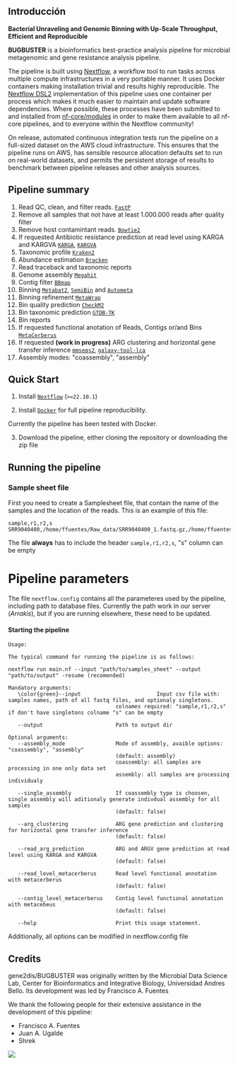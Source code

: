 ## Introducción

**Bacterial Unraveling and Genomic Binning with Up-Scale Throughput, Efficient and Reproducible**

**BUGBUSTER** is a bioinformatics best-practice analysis pipeline for microbial metagenomic and gene resistance analysis pipeline.

The pipeline is built using [Nextflow](https://www.nextflow.io), a workflow tool to run tasks across multiple compute infrastructures in a very portable manner. It uses Docker containers making installation trivial and results highly reproducible. The [Nextflow DSL2](https://www.nextflow.io/docs/latest/dsl2.html) implementation of this pipeline uses one container per process which makes it much easier to maintain and update software dependencies. Where possible, these processes have been submitted to and installed from [nf-core/modules](https://github.com/nf-core/modules) in order to make them available to all nf-core pipelines, and to everyone within the Nextflow community!

On release, automated continuous integration tests run the pipeline on a full-sized dataset on the AWS cloud infrastructure. This ensures that the pipeline runs on AWS, has sensible resource allocation defaults set to run on real-world datasets, and permits the persistent storage of results to benchmark between pipeline releases and other analysis sources.

## Pipeline summary

1. Read QC, clean, and filter reads. [`FastP`](https://github.com/OpenGene/fastp)
2. Remove all samples that not have at least 1.000.000 reads after quality filter
3. Remove host contamintant reads. [`Bowtie2`](https://github.com/BenLangmead/bowtie2)
4. If requested Antibiotic resistance prediction at read level using KARGA and KARGVA [`KARGA`](https://github.com/DataIntellSystLab/KARGA), [`KARGVA`](https://github.com/DataIntellSystLab/KARGVA)
5. Taxonomic profile [`Kraken2`](https://ccb.jhu.edu/software/kraken2/)
6. Abundance estimation [`Bracken`](https://github.com/jenniferlu717/Bracken)
7. Read traceback and taxonomic reports
8. Genome assembly [`Megahit`](https://github.com/voutcn/megahit)
9. Contig filter [`BBmap`](https://jgi.doe.gov/data-and-tools/software-tools/bbtools/bb-tools-user-guide/bbmap-guide/)
10. Binning [`Metabat2`](https://bitbucket.org/berkeleylab/metabat/src/master/), [`SemiBin`](https://github.com/BigDataBiology/SemiBin) and [`Autometa`](https://autometa.readthedocs.io/en/latest/getting-started.html)
11. Binning refinement [`MetaWrap`](https://github.com/bxlab/metaWRAP)
12. Bin quality prediction [`CheckM2`](https://github.com/chklovski/CheckM2)
13. Bin taxonomic prediction [`GTDB-TK`](https://github.com/Ecogenomics/GTDBTk)
14. Bin reports
15. If requested functional anotation of Reads, Contigs or/and Bins [`MetaCerberus`](https://github.com/raw-lab/MetaCerberus)
16. If requested **(work in progress)** ARG clustering and horizontal gene transfer inference [`mmseqs2`](https://github.com/soedinglab/MMseqs2), [`galaxy-tool-lca`](https://github.com/naturalis/galaxy-tool-lca)
17. Assembly modes: "coassembly", "assembly"

## Quick Start

1. Install [`Nextflow`](https://www.nextflow.io/docs/latest/getstarted.html#installation) (`>=22.10.1`)

2. Install [`Docker`](https://docs.docker.com/engine/installation/) for full pipeline reproducibility.

Currently the pipeline has been tested with Docker.

3. Download the pipeline, either cloning the repository or downloading the zip file

## Running the pipeline

### Sample sheet file

First you need to create a Samplesheet file, that contain the name of the samples and the location of the reads. This is an example of this file:

```
sample,r1,r2,s
SRR9040400,/home/ffuentes/Raw_data/SRR9040400_1.fastq.gz,/home/ffuentes/Raw_data/SRR9040400_2.fastq.gz,/home/ffuentes/Raw_data/SRR9040400.fastq.gz
```

The file **always** has to include the header `sample,r1,r2,s`, "s" column can be empty 

# Pipeline parameters

The file `nextflow.config` contains all the parameteres used by the pipeline, including path to database files. Currently the path work in our server (_Arrakis_), but if you are running elsewhere, these need to be updated. 

#### Starting the pipeline
```
Usage:

The typical command for running the pipeline is as follows:

nextflow run main.nf --input "path/to/samples_sheet" --output "path/to/output" -resume (recomended)

Mandatory arguments:
   \color{green}--input                        Input csv file with: samples names, path of all fastq files, and optionaly singletons.
                                  colnames required: "sample,r1,r2,s" if don't have singletons colname "s" can be empty

   --output                       Path to output dir

Optional arguments:
   --assembly_mode                Mode of assembly, avaible options: "coassembly", "assembly"
                                  (default: assembly)
                                  coassembly: all samples are processing in one only data set
                                  assembly: all samples are processing individualy

   --single_assembly              If coassembly type is choosen, single assembly will aditionaly generate indivdual assembly for all samples
                                  (default: false)

   --arg_clustering               ARG gene prediction and clustering for horizontal gene transfer inference
                                  (default: false)

   --read_arg_prediction          ARG and ARGV gene prediction at read level using KARGA and KARGVA
                                  (default: false)

   --read_level_metacerberus      Read level functional annotation with metacerberus
                                  (default: false)

   --contig_level_metacerberus    Contig level functional annotation with metacebeus
                                  (default: false)

   --help                         Print this usage statement.
```
Additionally, all options can be modified in nextflow.config file
## Credits

gene2dis/BUGBUSTER was originally written by the Microbial Data Science Lab, Center for Bioinformatics and Integrative Biology, Universidad Andres Bello. Its development was led by Francisco A. Fuentes

We thank the following people for their extensive assistance in the development of this pipeline:

- Francisco A. Fuentes
- Juan A. Ugalde
- Shrek

![](https://pbs.twimg.com/media/DwoSzyiWkAA2ywL.jpg)
